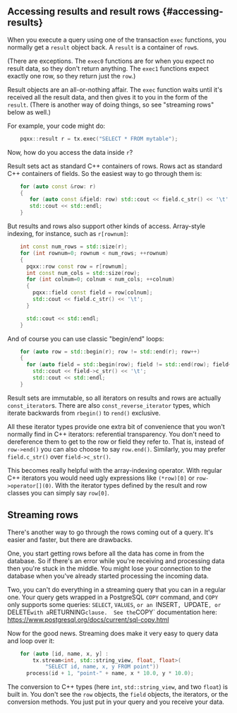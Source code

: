 Accessing results and result rows                   {#accessing-results}
---------------------------------

When you execute a query using one of the transaction `exec` functions, you
normally get a `result` object back.  A `result` is a container of `row`s.

(There are exceptions.  The `exec0` functions are for when you expect no result
data, so they don't return anything.  The `exec1` functions expect exactly one
row, so they return just the `row`.)

Result objects are an all-or-nothing affair.  The `exec` function waits until
it's received all the result data, and then gives it to you in the form of the
`result`.  (There is another way of doing things, so see "streaming rows" below
as well.)

For example, your code might do:

```cxx
    pqxx::result r = tx.exec("SELECT * FROM mytable");
```

Now, how do you access the data inside `r`?

Result sets act as standard C++ containers of rows.  Rows act as standard
C++ containers of fields.  So the easiest way to go through them is:

```cxx
    for (auto const &row: r)
    {
       for (auto const &field: row) std::cout << field.c_str() << '\t';
       std::cout << std::endl;
    }
```

But results and rows also support other kinds of access.  Array-style
indexing, for instance, such as `r[rownum]`:

```cxx
    int const num_rows = std::size(r);
    for (int rownum=0; rownum < num_rows; ++rownum)
    {
      pqxx::row const row = r[rownum];
      int const num_cols = std::size(row);
      for (int colnum=0; colnum < num_cols; ++colnum)
      {
        pqxx::field const field = row[colnum];
        std::cout << field.c_str() << '\t';
      }

      std::cout << std::endl;
    }
```

And of course you can use classic "begin/end" loops:

```cxx
    for (auto row = std::begin(r); row != std::end(r); row++)
    {
      for (auto field = std::begin(row); field != std::end(row); field++)
        std::cout << field->c_str() << '\t';
        std::cout << std::endl;
    }
```

Result sets are immutable, so all iterators on results and rows are actually
`const_iterator`s.  There are also `const_reverse_iterator` types, which
iterate backwards from `rbegin()` to `rend()` exclusive.

All these iterator types provide one extra bit of convenience that you won't
normally find in C++ iterators: referential transparency.  You don't need to
dereference them to get to the row or field they refer to.  That is, instead
of `row->end()` you can also choose to say `row.end()`.  Similarly, you
may prefer `field.c_str()` over `field->c_str()`.

This becomes really helpful with the array-indexing operator.  With regular
C++ iterators you would need ugly expressions like `(*row)[0]` or
`row->operator[](0)`.  With the iterator types defined by the result and
row classes you can simply say `row[0]`.


Streaming rows
--------------

There's another way to go through the rows coming out of a query.  It's
easier and faster, but there are drawbacks.

One, you start getting rows before all the data has come in from the database.
So if there's an error while you're receiving and processing data then you're
stuck in the middle.  You might lose your connection to the database when
you've already started processing the incoming data.

Two, you can't do everything in a streaming query that you can in a regular
one.  Your query gets wrapped in a PostgreSQL `COPY` command, and `COPY` only
supports some queries: `SELECT`, `VALUES`, `or an `INSERT`, `UPDATE`, or
`DELETE` with a `RETURNING` clause.  See the `COPY` documentation here:
https://www.postgresql.org/docs/current/sql-copy.html

Now for the good news.  Streaming does make it very easy to query data and loop
over it:

```cxx
    for (auto [id, name, x, y] :
        tx.stream<int, std::string_view, float, float>(
            "SELECT id, name, x, y FROM point"))
      process(id + 1, "point-" + name, x * 10.0, y * 10.0);
```

The conversion to C++ types (here `int`, `std::string_view`, and two `float`)
is built in.  You don't see the `row` objects, the `field` objects, the
iterators, or the conversion methods.  You just put in your query and you
receive your data.

